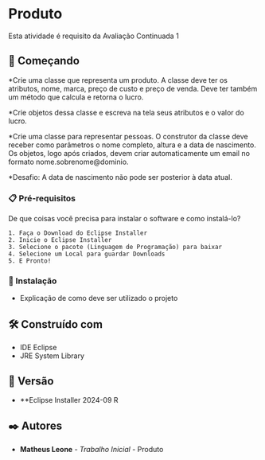 # Produto

Esta atividade é requisito da Avaliação Continuada 1

## 🚀 Começando

*Crie uma classe que representa um produto. A classe deve ter os atributos, nome, marca, preço de custo e preço de venda. Deve ter também um método que calcula e retorna o lucro.

*Crie objetos dessa classe e escreva na tela seus atributos e o valor do lucro.

*Crie uma classe para representar pessoas. O construtor da classe deve receber como parâmetros o nome completo, altura e a data de nascimento. Os objetos, logo após criados, devem criar automaticamente um email no formato nome.sobrenome@dominio.

*Desafio: A data de nascimento não pode ser posterior à data atual.

### 📋 Pré-requisitos

De que coisas você precisa para instalar o software e como instalá-lo?

```
1. Faça o Download do Eclipse Installer
2. Inicie o Eclipse Installer 
3. Selecione o pacote (Linguagem de Programação) para baixar 
4. Selecione um Local para guardar Downloads
5. E Pronto!

```

### 🔧 Instalação

* Explicação de como deve ser utilizado o projeto

## 🛠️ Construído com

* IDE Eclipse
* JRE System Library

## 📌 Versão

* **Eclipse Installer 2024-09 R


## ✒️ Autores

* **Matheus Leone** - *Trabalho Inicial* - Produto
